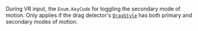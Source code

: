 During VR input, the `Enum.KeyCode` for toggling the secondary mode of
motion. Only applies if the drag detector's
[`DragStyle`](https://create.roblox.com/docs/reference/engine/classes/DragDetector#DragStyle) has both primary and secondary
modes of motion.